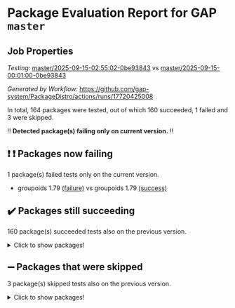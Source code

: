 # Package Evaluation Report for GAP `master`

## Job Properties

*Testing:* [master/2025-09-15-02:55:02-0be93843](https://github.com/gap-system/PackageDistro/blob/data/reports/master/2025-09-15-02:55:02-0be93843) vs [master/2025-09-15-00:01:00-0be93843](https://github.com/gap-system/PackageDistro/blob/data/reports/master/2025-09-15-00:01:00-0be93843)

*Generated by Workflow:* https://github.com/gap-system/PackageDistro/actions/runs/17720425008

In total, 164 packages were tested, out of which 160 succeeded, 1 failed and 3 were skipped.

:bangbang: **Detected package(s) failing only on current version.** :bangbang:

## :exclamation: :exclamation: Packages now failing

1 package(s) failed tests only on the current version.
- groupoids 1.79 [(failure)](https://github.com/gap-system/PackageDistro/actions/runs/17720425008/job/50351918898) vs groupoids 1.79 [(success)](https://github.com/gap-system/PackageDistro/actions/runs/17718180463/job/50346155809)

## :heavy_check_mark: Packages still succeeding

160 package(s) succeeded tests also on the previous version.
<details><summary>Click to show packages!</summary>

- 4ti2interface 2024.11-01 [(success)](https://github.com/gap-system/PackageDistro/actions/runs/17720425008/job/50351918798)
- ace 5.7.0 [(success)](https://github.com/gap-system/PackageDistro/actions/runs/17720425008/job/50351918794)
- aclib 1.3.3 [(success)](https://github.com/gap-system/PackageDistro/actions/runs/17720425008/job/50351918799)
- agt 0.3.1 [(success)](https://github.com/gap-system/PackageDistro/actions/runs/17720425008/job/50351918813)
- alco 1.1.2 [(success)](https://github.com/gap-system/PackageDistro/actions/runs/17720425008/job/50351918810)
- alnuth 3.2.1 [(success)](https://github.com/gap-system/PackageDistro/actions/runs/17720425008/job/50351918858)
- anupq 3.3.2 [(success)](https://github.com/gap-system/PackageDistro/actions/runs/17720425008/job/50351918818)
- atlasrep 2.1.9 [(success)](https://github.com/gap-system/PackageDistro/actions/runs/17720425008/job/50351918811)
- autodoc 2025.05.09 [(success)](https://github.com/gap-system/PackageDistro/actions/runs/17720425008/job/50351918808)
- automata 1.16 [(success)](https://github.com/gap-system/PackageDistro/actions/runs/17720425008/job/50351918814)
- automgrp 1.3.3 [(success)](https://github.com/gap-system/PackageDistro/actions/runs/17720425008/job/50351918812)
- autpgrp 1.11.1 [(success)](https://github.com/gap-system/PackageDistro/actions/runs/17720425008/job/50351918817)
- cap 2025.08-03 [(success)](https://github.com/gap-system/PackageDistro/actions/runs/17720425008/job/50351918838)
- caratinterface 2.3.7 [(success)](https://github.com/gap-system/PackageDistro/actions/runs/17720425008/job/50351918816)
- cddinterface 2025.06.24 [(success)](https://github.com/gap-system/PackageDistro/actions/runs/17720425008/job/50351918841)
- circle 1.6.6 [(success)](https://github.com/gap-system/PackageDistro/actions/runs/17720425008/job/50351918815)
- classicpres 1.22 [(success)](https://github.com/gap-system/PackageDistro/actions/runs/17720425008/job/50351918842)
- cohomolo 1.6.11 [(success)](https://github.com/gap-system/PackageDistro/actions/runs/17720425008/job/50351918830)
- congruence 1.2.7 [(success)](https://github.com/gap-system/PackageDistro/actions/runs/17720425008/job/50351918843)
- corefreesub 0.6 [(success)](https://github.com/gap-system/PackageDistro/actions/runs/17720425008/job/50351918827)
- corelg 1.57 [(success)](https://github.com/gap-system/PackageDistro/actions/runs/17720425008/job/50351918833)
- crime 1.6 [(success)](https://github.com/gap-system/PackageDistro/actions/runs/17720425008/job/50351918826)
- crisp 1.4.8 [(success)](https://github.com/gap-system/PackageDistro/actions/runs/17720425008/job/50351918825)
- crypting 0.10.6 [(success)](https://github.com/gap-system/PackageDistro/actions/runs/17720425008/job/50351918823)
- cryst 4.1.29 [(success)](https://github.com/gap-system/PackageDistro/actions/runs/17720425008/job/50351918839)
- crystcat 1.1.10 [(success)](https://github.com/gap-system/PackageDistro/actions/runs/17720425008/job/50351918832)
- ctbllib 1.3.11 [(success)](https://github.com/gap-system/PackageDistro/actions/runs/17720425008/job/50351918845)
- cubefree 1.21 [(success)](https://github.com/gap-system/PackageDistro/actions/runs/17720425008/job/50351918857)
- curlinterface 2.4.2 [(success)](https://github.com/gap-system/PackageDistro/actions/runs/17720425008/job/50351918835)
- cvec 2.8.4 [(success)](https://github.com/gap-system/PackageDistro/actions/runs/17720425008/job/50351918851)
- datastructures 0.3.3 [(success)](https://github.com/gap-system/PackageDistro/actions/runs/17720425008/job/50351918849)
- deepthought 1.0.9 [(success)](https://github.com/gap-system/PackageDistro/actions/runs/17720425008/job/50351918856)
- design 1.8.2 [(success)](https://github.com/gap-system/PackageDistro/actions/runs/17720425008/job/50351918847)
- difsets 2.3.1 [(success)](https://github.com/gap-system/PackageDistro/actions/runs/17720425008/job/50351918846)
- digraphs 1.12.1 [(success)](https://github.com/gap-system/PackageDistro/actions/runs/17720425008/job/50351918860)
- edim 1.3.8 [(success)](https://github.com/gap-system/PackageDistro/actions/runs/17720425008/job/50351918852)
- example 4.4.1 [(success)](https://github.com/gap-system/PackageDistro/actions/runs/17720425008/job/50351918861)
- examplesforhomalg 2023.10-01 [(success)](https://github.com/gap-system/PackageDistro/actions/runs/17720425008/job/50351918855)
- factint 1.6.3 [(success)](https://github.com/gap-system/PackageDistro/actions/runs/17720425008/job/50351918867)
- ferret 1.0.15 [(success)](https://github.com/gap-system/PackageDistro/actions/runs/17720425008/job/50351918859)
- fga 1.5.0 [(success)](https://github.com/gap-system/PackageDistro/actions/runs/17720425008/job/50351918862)
- fining 1.5.6 [(success)](https://github.com/gap-system/PackageDistro/actions/runs/17720425008/job/50351918878)
- float 1.0.9 [(success)](https://github.com/gap-system/PackageDistro/actions/runs/17720425008/job/50351918876)
- format 1.4.4 [(success)](https://github.com/gap-system/PackageDistro/actions/runs/17720425008/job/50351918864)
- forms 1.2.13 [(success)](https://github.com/gap-system/PackageDistro/actions/runs/17720425008/job/50351918874)
- fplsa 1.2.7 [(success)](https://github.com/gap-system/PackageDistro/actions/runs/17720425008/job/50351918866)
- fr 2.4.13 [(success)](https://github.com/gap-system/PackageDistro/actions/runs/17720425008/job/50351918879)
- francy 2.0.3 [(success)](https://github.com/gap-system/PackageDistro/actions/runs/17720425008/job/50351918868)
- fwtree 1.3 [(success)](https://github.com/gap-system/PackageDistro/actions/runs/17720425008/job/50351918869)
- gapdoc 1.6.7 [(success)](https://github.com/gap-system/PackageDistro/actions/runs/17720425008/job/50351918871)
- gauss 2024.11-01 [(success)](https://github.com/gap-system/PackageDistro/actions/runs/17720425008/job/50351918873)
- gaussforhomalg 2024.08-01 [(success)](https://github.com/gap-system/PackageDistro/actions/runs/17720425008/job/50351918870)
- gbnp 1.1.0 [(success)](https://github.com/gap-system/PackageDistro/actions/runs/17720425008/job/50351918875)
- generalizedmorphismsforcap 2025.08-01 [(success)](https://github.com/gap-system/PackageDistro/actions/runs/17720425008/job/50351918887)
- genss 1.6.9 [(success)](https://github.com/gap-system/PackageDistro/actions/runs/17720425008/job/50351918888)
- gradedmodules 2024.12-01 [(success)](https://github.com/gap-system/PackageDistro/actions/runs/17720425008/job/50351918889)
- gradedringforhomalg 2024.07-01 [(success)](https://github.com/gap-system/PackageDistro/actions/runs/17720425008/job/50351918882)
- grape 4.9.3 [(success)](https://github.com/gap-system/PackageDistro/actions/runs/17720425008/job/50351918886)
- grpconst 2.6.5 [(success)](https://github.com/gap-system/PackageDistro/actions/runs/17720425008/job/50351918894)
- guarana 0.96.3 [(success)](https://github.com/gap-system/PackageDistro/actions/runs/17720425008/job/50351918897)
- guava 3.20 [(success)](https://github.com/gap-system/PackageDistro/actions/runs/17720425008/job/50351918883)
- hap 1.70 [(success)](https://github.com/gap-system/PackageDistro/actions/runs/17720425008/job/50351918895)
- hapcryst 0.1.15 [(success)](https://github.com/gap-system/PackageDistro/actions/runs/17720425008/job/50351918885)
- hecke 1.5.4 [(success)](https://github.com/gap-system/PackageDistro/actions/runs/17720425008/job/50351918891)
- help 4.0 [(success)](https://github.com/gap-system/PackageDistro/actions/runs/17720425008/job/50351918892)
- homalg 2024.01-01 [(success)](https://github.com/gap-system/PackageDistro/actions/runs/17720425008/job/50351918896)
- homalgtocas 2025.08-01 [(success)](https://github.com/gap-system/PackageDistro/actions/runs/17720425008/job/50351918918)
- ibnp 0.17 [(success)](https://github.com/gap-system/PackageDistro/actions/runs/17720425008/job/50351918906)
- idrel 2.48 [(success)](https://github.com/gap-system/PackageDistro/actions/runs/17720425008/job/50351918910)
- images 1.3.3 [(success)](https://github.com/gap-system/PackageDistro/actions/runs/17720425008/job/50351918935)
- inducereduce 1.1 [(success)](https://github.com/gap-system/PackageDistro/actions/runs/17720425008/job/50351918920)
- intpic 0.4.0 [(success)](https://github.com/gap-system/PackageDistro/actions/runs/17720425008/job/50351918926)
- io 4.9.3 [(success)](https://github.com/gap-system/PackageDistro/actions/runs/17720425008/job/50351918914)
- io_forhomalg 2023.02-04 [(success)](https://github.com/gap-system/PackageDistro/actions/runs/17720425008/job/50351918903)
- irredsol 1.4.4 [(success)](https://github.com/gap-system/PackageDistro/actions/runs/17720425008/job/50351918902)
- json 2.2.3 [(success)](https://github.com/gap-system/PackageDistro/actions/runs/17720425008/job/50351918912)
- jupyterkernel 1.5.1 [(success)](https://github.com/gap-system/PackageDistro/actions/runs/17720425008/job/50351918904)
- jupyterviz 1.5.6 [(success)](https://github.com/gap-system/PackageDistro/actions/runs/17720425008/job/50351918925)
- kan 1.37 [(success)](https://github.com/gap-system/PackageDistro/actions/runs/17720425008/job/50351918908)
- kbmag 1.5.11 [(success)](https://github.com/gap-system/PackageDistro/actions/runs/17720425008/job/50351918950)
- laguna 3.9.7 [(success)](https://github.com/gap-system/PackageDistro/actions/runs/17720425008/job/50351918913)
- liealgdb 2.2.1 [(success)](https://github.com/gap-system/PackageDistro/actions/runs/17720425008/job/50351918944)
- liepring 2.9.1 [(success)](https://github.com/gap-system/PackageDistro/actions/runs/17720425008/job/50351918916)
- liering 2.4.2 [(success)](https://github.com/gap-system/PackageDistro/actions/runs/17720425008/job/50351918939)
- linearalgebraforcap 2025.08-02 [(success)](https://github.com/gap-system/PackageDistro/actions/runs/17720425008/job/50351918955)
- lins 0.9 [(success)](https://github.com/gap-system/PackageDistro/actions/runs/17720425008/job/50351918954)
- localizeringforhomalg 2023.10-01 [(success)](https://github.com/gap-system/PackageDistro/actions/runs/17720425008/job/50351918930)
- loops 3.4.4 [(success)](https://github.com/gap-system/PackageDistro/actions/runs/17720425008/job/50351918964)
- lpres 1.1.1 [(success)](https://github.com/gap-system/PackageDistro/actions/runs/17720425008/job/50351918934)
- majoranaalgebras 1.5.2 [(success)](https://github.com/gap-system/PackageDistro/actions/runs/17720425008/job/50351918929)
- mapclass 1.4.6 [(success)](https://github.com/gap-system/PackageDistro/actions/runs/17720425008/job/50351918975)
- matgrp 0.72 [(success)](https://github.com/gap-system/PackageDistro/actions/runs/17720425008/job/50351918932)
- matricesforhomalg 2025.09-01 [(success)](https://github.com/gap-system/PackageDistro/actions/runs/17720425008/job/50351918951)
- modisom 3.0.0 [(success)](https://github.com/gap-system/PackageDistro/actions/runs/17720425008/job/50351918986)
- modulepresentationsforcap 2025.08-02 [(success)](https://github.com/gap-system/PackageDistro/actions/runs/17720425008/job/50351918960)
- modules 2024.12-01 [(success)](https://github.com/gap-system/PackageDistro/actions/runs/17720425008/job/50351918962)
- monoidalcategories 2025.08-02 [(success)](https://github.com/gap-system/PackageDistro/actions/runs/17720425008/job/50351918949)
- nconvex 2024.12-01 [(success)](https://github.com/gap-system/PackageDistro/actions/runs/17720425008/job/50351918937)
- nilmat 1.4.2 [(success)](https://github.com/gap-system/PackageDistro/actions/runs/17720425008/job/50351918952)
- nock 1.5 [(success)](https://github.com/gap-system/PackageDistro/actions/runs/17720425008/job/50351918981)
- normalizinterface 1.4.1 [(success)](https://github.com/gap-system/PackageDistro/actions/runs/17720425008/job/50351918977)
- nq 2.5.11 [(success)](https://github.com/gap-system/PackageDistro/actions/runs/17720425008/job/50351918979)
- numericalsgps 1.4.0 [(success)](https://github.com/gap-system/PackageDistro/actions/runs/17720425008/job/50351918970)
- openmath 11.5.3 [(success)](https://github.com/gap-system/PackageDistro/actions/runs/17720425008/job/50351918996)
- orb 5.0.1 [(success)](https://github.com/gap-system/PackageDistro/actions/runs/17720425008/job/50351918965)
- packagemanager 1.6.3 [(success)](https://github.com/gap-system/PackageDistro/actions/runs/17720425008/job/50351918989)
- patternclass 2.4.5 [(success)](https://github.com/gap-system/PackageDistro/actions/runs/17720425008/job/50351918973)
- permut 2.0.5 [(success)](https://github.com/gap-system/PackageDistro/actions/runs/17720425008/job/50351918988)
- polenta 1.3.11 [(success)](https://github.com/gap-system/PackageDistro/actions/runs/17720425008/job/50351919000)
- polycyclic 2.17 [(success)](https://github.com/gap-system/PackageDistro/actions/runs/17720425008/job/50351918997)
- polymaking 0.8.7 [(success)](https://github.com/gap-system/PackageDistro/actions/runs/17720425008/job/50351919013)
- primgrp 4.0.0 [(success)](https://github.com/gap-system/PackageDistro/actions/runs/17720425008/job/50351918982)
- profiling 2.6.2 [(success)](https://github.com/gap-system/PackageDistro/actions/runs/17720425008/job/50351919016)
- qdistrnd 0.9.5 [(success)](https://github.com/gap-system/PackageDistro/actions/runs/17720425008/job/50351919005)
- qpa 1.35 [(success)](https://github.com/gap-system/PackageDistro/actions/runs/17720425008/job/50351919018)
- quagroup 1.8.4 [(success)](https://github.com/gap-system/PackageDistro/actions/runs/17720425008/job/50351919026)
- radiroot 2.9 [(success)](https://github.com/gap-system/PackageDistro/actions/runs/17720425008/job/50351919030)
- rcwa 4.7.1 [(success)](https://github.com/gap-system/PackageDistro/actions/runs/17720425008/job/50351919004)
- rds 1.8 [(success)](https://github.com/gap-system/PackageDistro/actions/runs/17720425008/job/50351919012)
- recog 1.4.4 [(success)](https://github.com/gap-system/PackageDistro/actions/runs/17720425008/job/50351919023)
- repndecomp 1.3.1 [(success)](https://github.com/gap-system/PackageDistro/actions/runs/17720425008/job/50351919021)
- repsn 3.1.2 [(success)](https://github.com/gap-system/PackageDistro/actions/runs/17720425008/job/50351919027)
- resclasses 4.7.3 [(success)](https://github.com/gap-system/PackageDistro/actions/runs/17720425008/job/50351919049)
- ringsforhomalg 2024.11-02 [(success)](https://github.com/gap-system/PackageDistro/actions/runs/17720425008/job/50351919020)
- sco 2023.08-01 [(success)](https://github.com/gap-system/PackageDistro/actions/runs/17720425008/job/50351919022)
- scscp 2.4.4 [(success)](https://github.com/gap-system/PackageDistro/actions/runs/17720425008/job/50351919039)
- semigroups 5.5.4 [(success)](https://github.com/gap-system/PackageDistro/actions/runs/17720425008/job/50351919037)
- sglppow 2.4 [(success)](https://github.com/gap-system/PackageDistro/actions/runs/17720425008/job/50351919040)
- sgpviz 0.999.6 [(success)](https://github.com/gap-system/PackageDistro/actions/runs/17720425008/job/50351919057)
- simpcomp 2.1.14 [(success)](https://github.com/gap-system/PackageDistro/actions/runs/17720425008/job/50351919038)
- singular 2025.08.26 [(success)](https://github.com/gap-system/PackageDistro/actions/runs/17720425008/job/50351919047)
- sl2reps 1.1 [(success)](https://github.com/gap-system/PackageDistro/actions/runs/17720425008/job/50351919033)
- sla 1.6.2 [(success)](https://github.com/gap-system/PackageDistro/actions/runs/17720425008/job/50351919048)
- smallantimagmas 0.4.1 [(success)](https://github.com/gap-system/PackageDistro/actions/runs/17720425008/job/50351919053)
- smallgrp 1.5.4 [(success)](https://github.com/gap-system/PackageDistro/actions/runs/17720425008/job/50351919050)
- smallsemi 0.7.2 [(success)](https://github.com/gap-system/PackageDistro/actions/runs/17720425008/job/50351919063)
- sonata 2.9.6 [(success)](https://github.com/gap-system/PackageDistro/actions/runs/17720425008/job/50351919058)
- sophus 1.27 [(success)](https://github.com/gap-system/PackageDistro/actions/runs/17720425008/job/50351919054)
- sotgrps 1.3 [(success)](https://github.com/gap-system/PackageDistro/actions/runs/17720425008/job/50351919046)
- spinsym 1.5.2 [(success)](https://github.com/gap-system/PackageDistro/actions/runs/17720425008/job/50351919042)
- standardff 1.0 [(success)](https://github.com/gap-system/PackageDistro/actions/runs/17720425008/job/50351919075)
- symbcompcc 1.3.2 [(success)](https://github.com/gap-system/PackageDistro/actions/runs/17720425008/job/50351919036)
- thelma 1.3 [(success)](https://github.com/gap-system/PackageDistro/actions/runs/17720425008/job/50351919082)
- tomlib 1.2.11 [(success)](https://github.com/gap-system/PackageDistro/actions/runs/17720425008/job/50351919052)
- toolsforhomalg 2025.05-01 [(success)](https://github.com/gap-system/PackageDistro/actions/runs/17720425008/job/50351919045)
- toric 1.9.6 [(success)](https://github.com/gap-system/PackageDistro/actions/runs/17720425008/job/50351919067)
- transgrp 3.6.5 [(success)](https://github.com/gap-system/PackageDistro/actions/runs/17720425008/job/50351919060)
- typeset 1.2.3 [(success)](https://github.com/gap-system/PackageDistro/actions/runs/17720425008/job/50351919071)
- ugaly 4.1.3 [(success)](https://github.com/gap-system/PackageDistro/actions/runs/17720425008/job/50351919086)
- unipot 1.6 [(success)](https://github.com/gap-system/PackageDistro/actions/runs/17720425008/job/50351919064)
- unitlib 5.0.0 [(success)](https://github.com/gap-system/PackageDistro/actions/runs/17720425008/job/50351919068)
- utils 0.92 [(success)](https://github.com/gap-system/PackageDistro/actions/runs/17720425008/job/50351919088)
- uuid 0.7 [(success)](https://github.com/gap-system/PackageDistro/actions/runs/17720425008/job/50351919083)
- walrus 0.9991 [(success)](https://github.com/gap-system/PackageDistro/actions/runs/17720425008/job/50351919066)
- wedderga 4.11.1 [(success)](https://github.com/gap-system/PackageDistro/actions/runs/17720425008/job/50351919069)
- wpe 0.8 [(success)](https://github.com/gap-system/PackageDistro/actions/runs/17720425008/job/50351919089)
- xmod 2.95 [(success)](https://github.com/gap-system/PackageDistro/actions/runs/17720425008/job/50351919084)
- xmodalg 1.32 [(success)](https://github.com/gap-system/PackageDistro/actions/runs/17720425008/job/50351919087)
- yangbaxter 0.10.7 [(success)](https://github.com/gap-system/PackageDistro/actions/runs/17720425008/job/50351919076)
- zeromqinterface 0.17 [(success)](https://github.com/gap-system/PackageDistro/actions/runs/17720425008/job/50351919090)
</details>

## :heavy_minus_sign: Packages that were skipped

3 package(s) skipped tests also on the previous version.
<details><summary>Click to show packages!</summary>

- browse 1.8.21 [(skipped)](https://github.com/gap-system/PackageDistro/actions/runs/17720425008/job/50351532344)
- itc 1.5.1 [(skipped)](https://github.com/gap-system/PackageDistro/actions/runs/17720425008/job/50351532344)
- xgap 4.33 [(skipped)](https://github.com/gap-system/PackageDistro/actions/runs/17720425008/job/50351532344)
</details>

